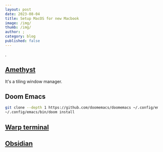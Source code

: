 ```yaml
---
layout: post
date: 2023-08-04
title: Setup MacOS for new Macbook
image: /img/
thumb: /img/
author: ;
category: blog
published: false
---
```


.<!-- truncate_here -->

## [Amethyst](https://ianyh.com/amethyst/)

It's a tiling window manager.

## Doom Emacs

```bash
git clone --depth 1 https://github.com/doomemacs/doomemacs ~/.config/emacs
~/.config/emacs/bin/doom install
```

## [Warp terminal](https://www.warp.dev/)


## [Obsidian](https://obsidian.md/)
